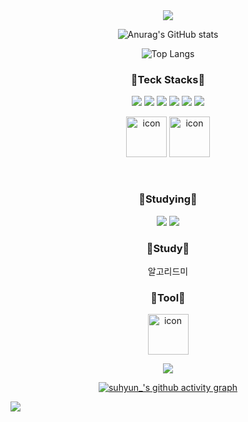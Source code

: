 <!--title-->
<div align="center">
<img src="https://capsule-render.vercel.app/api?type=waving&color=6FCBFF&height=150&section=header" />
</div>

<!--content-->
<div align="center">
  
![Anurag's GitHub stats](https://github-readme-stats.vercel.app/api?username=suhyun113&show_icons=true&theme=dracule)

![Top Langs](https://github-readme-stats.vercel.app/api/top-langs/?username=suhyun113&layout=compact)

</div>

<!--teck stacks-->
<div align="center">
<h3>🐧Teck Stacks🐧</h3>
<p>
  <img src="https://img.shields.io/badge/Flutter-02569B?style=flat&logo=Flutter&logoColor=FFFFFF">
  <img src="https://img.shields.io/badge/Dart-0175C2?style=flat&logo=Dart&logoColor=FFFFFF">
  <img src="https://img.shields.io/badge/HTML5-E34F26?style=flat&logo=HTML5&logoColor=FFFFFF">
  <img src="https://img.shields.io/badge/CSS3-1572B6?style=flat&logo=CSS3&logoColor=FFFFFF">
  <img src="https://img.shields.io/badge/JavaScript-F7DF1E?style=flat&logo=Javascript&logoColor=FFFFFF">
  <img src="https://img.shields.io/badge/c-A8B9CC?style=flat&logo=C&logoColor=FFFFFF">
</p>
<p align="center">
  <img src="https://techstack-generator.vercel.app/python-icon.svg" alt="icon" width="65" height="65" />
  <img src="https://techstack-generator.vercel.app/cpp-icon.svg" alt="icon" width="65" height="65" />
</p>
<br>
  
<h3>🦦Studying🦦</h3>
<p>
  <img src="https://img.shields.io/badge/Android-34A853?style=flat&logo=Android&logoColor=FFFFFF">
  <img src="https://img.shields.io/badge/Kotlin-7F52FF?style=flat&logo=Kotlin&logoColor=FFFFFF">
</p>

  <h3>🦖Study🦖</h3>
<p>
  알고리드미
</p>

<h3>🐳Tool🐳</h3>
<p align="center">
  <img src="https://techstack-generator.vercel.app/github-icon.svg" alt="icon" width="65" height="65" />
  
</p>
</div>



<div align="center">

<p align="center">
<a href="https://www.instagram.com/su._.yoru/" target="_blank">
  <img src="https://img.shields.io/badge/Instagram-E4405F?style=flat&logo=Instagram&logoColor=FFFFFF"/>
</a>
</p>
  
[![suhyun_'s github activity graph](https://github-readme-activity-graph.vercel.app/graph?username=suhyun113&theme=github)](https://github.com/ashutosh00710/github-readme-activity-graph)
  
</div>

<img src="https://capsule-render.vercel.app/api?type=waving&color=6FCBFF&height=150&section=footer" />
